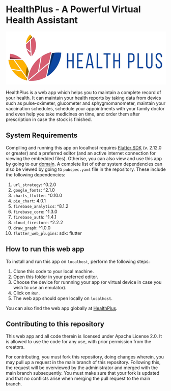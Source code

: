 # HealthPlus -  A Powerful Virtual Health Assistant
<center><img src="https://github.com/AgrimArsh/HealthPlus/blob/main/assets/logo-final.png?raw=true"></center>

HealthPlus is a web app which helps you to maintain a complete record of your health. It can maintain your health reports by taking data from devics such as pulse-oximeter, glucometer and sphygmomanometer, maintain your vaccination schedules, schedule your appointments with your family doctor and even help you take medicines on time, and order them after prescription in case the stock is finished.


## System Requirements

Compiling and running this app on localhost requires <a href="https://flutter.dev/">Flutter SDK</a> (v. 2.12.0 or greater) and a preferred editor (and an active internet connection for viewing the embedded files). Otherise, you can also view and use this app by going to our <a href="">domain</a>. A complete  list of other system dependencies can also be viewed by going to `pubspec.yaml` file in the repository. These include the following dependencies:

1. `url_strategy`: ^0.2.0
2. `google_fonts`: ^2.1.0
3. `charts_flutter`: ^0.10.0
4. `pie_chart`: 4.0.1
5. `firebase_analytics`: ^8.1.2
6. `firebase_core`: ^1.3.0
7. `firebase_auth`: ^1.4.1
8. `cloud_firestore`: ^2.2.2
9. `draw_graph`: ^1.0.0
10. `flutter_web_plugins`:
    sdk: flutter


## How to run this web app

To install and run this app on `localhost`, perform the following steps:

1. Clone this code to your local machine.
2. Open this folder in your preferred editor.
3. Choose the device for runnning your app (or virtual device in case you wish to use an emulator).
4. Click on `Run`.
5. The web app should open locally on `localhost`.

You can also find the web app globally at <a href="">HealthPlus</a>.

## Contributing to this repository

This web app and all code therein is licensed under Apache License 2.0. It is allowed to use the code for any use, with prior permission from the creators.

For contributing, you must fork this repository, doing changes wherein, you may pull up a request in the main branch of this repository. Following this, the request will be overviewed by the administrator and merged with the main branch subsequently. You must make sure that your fork is updated and that no conflicts arise when merging the pull request to the main branch.
